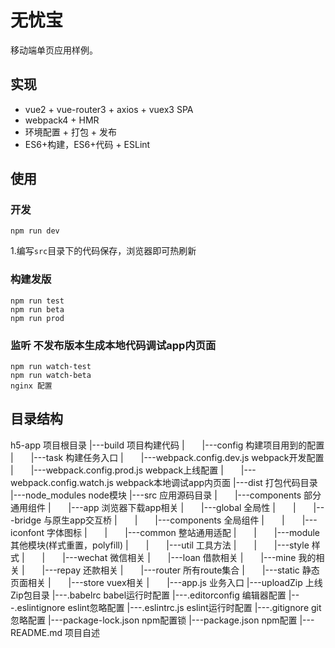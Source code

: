 # 无忧宝
移动端单页应用样例。
## 实现
+ vue2 + vue-router3 + axios + vuex3 SPA
+ webpack4 + HMR
+ 环境配置 + 打包 + 发布
+ ES6+构建，ES6+代码 + ESLint

## 使用
### 开发
    npm run dev
1.编写`src`目录下的代码保存，浏览器即可热刷新  

### 构建发版
    npm run test
    npm run beta
    npm run prod

### 监听 不发布版本生成本地代码调试app内页面
    npm run watch-test
    npm run watch-beta
    nginx 配置

## 目录结构

h5-app 项目根目录
|---build 项目构建代码
|　　|---config 构建项目用到的配置
|　　|---task 构建任务入口
|　　|---webpack.config.dev.js webpack开发配置
|　　|---webpack.config.prod.js webpack上线配置
|　　|---webpack.config.watch.js webpack本地调试app内页面
|---dist 打包代码目录
|---node_modules node模块
|---src 应用源码目录
|　　|---components 部分通用组件
|　　|---app 浏览器下载app相关
|　　|---global 全局性
|　　|　　|---bridge 与原生app交互桥
|　　|　　|---components 全局组件
|　　|　　|---iconfont 字体图标
|　　|　　|---common 整站通用适配
|　　|　　|---module 其他模块(样式重置，polyfill)
|　　|　　|---util 工具方法
|　　|　　|---style 样式
|　　|　　|---wechat 微信相关
|　　|---loan 借款相关
|　　|---mine 我的相关
|　　|---repay 还款相关
|　　|---router 所有route集合
|　　|---static 静态页面相关
|　　|---store vuex相关
|　　|---app.js 业务入口
|---uploadZip 上线Zip包目录
|---.babelrc babel运行时配置
|---.editorconfig 编辑器配置
|---.eslintignore eslint忽略配置
|---.eslintrc.js eslint运行时配置
|---.gitignore git忽略配置
|---package-lock.json npm配置锁
|---package.json npm配置
|---README.md 项目自述
